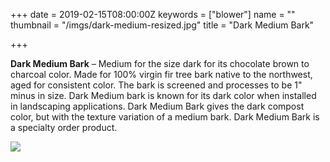 +++
date = 2019-02-15T08:00:00Z
keywords = ["blower"]
name = ""
thumbnail = "/imgs/dark-medium-resized.jpg"
title = "Dark Medium Bark"

+++

**Dark Medium Bark** – Medium for the size dark for its chocolate brown to charcoal color. Made for 100% virgin fir tree bark native to the northwest, aged for consistent color. The bark is screened and processes to be 1" minus in size. Dark Medium bark is known for its dark color when installed in landscaping applications. Dark Medium Bark gives the dark compost color, but with the texture variation of a medium bark. Dark Medium Bark is a specialty order product.

![](/imgs/dark-medium-resized.jpg)